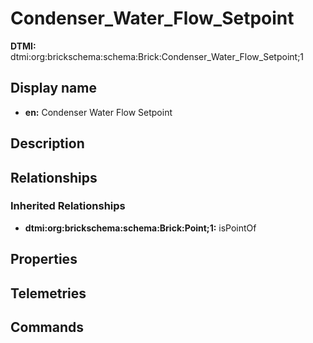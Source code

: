 # Condenser_Water_Flow_Setpoint
**DTMI:** dtmi:org:brickschema:schema:Brick:Condenser_Water_Flow_Setpoint;1
## Display name
- **en:** Condenser Water Flow Setpoint
## Description
## Relationships
### Inherited Relationships
* **dtmi:org:brickschema:schema:Brick:Point;1:** isPointOf
## Properties
## Telemetries
## Commands
